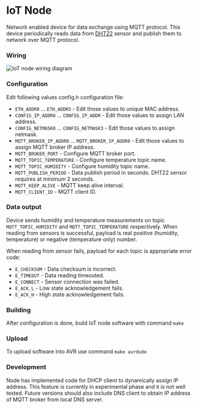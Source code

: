 # IoT Node

Network enabled device for data exchange using MQTT protocol. This device periodically
reads data from [DHT22](http://www.aosong.com/en/products/details.asp?id=117) sensor
and publish them to network over MQTT protocol.

### Wiring

![IoT node wiring diagram](https://raw.githubusercontent.com/buben19/iot-node/master/pcb/mqtt-node.png "IoT node wiring diagram")

### Configuration

Edit following values config.h configuration file:

- `ETH_ADDR0` ... `ETH_ADDR5` - Edit those values to unique MAC address.
- `CONFIG_IP_ADDR0` ... `CONFIG_IP_ADDR` - Edit those values to assign LAN address.
- `CONFIG_NETMASK0` ... `CONFIG_NETMASK3` - Edit those values to assign netmask.
- `MQTT_BROKER_IP_ADDR0` ... `MQTT_BROKER_IP_ADDR0` - Edit those values to assign
  MQTT broker IP address.
- `MQTT_BROKER_PORT` - Configure MQTT broker port.
- `MQTT_TOPIC_TEMPERATURE` - Configure temperature topic name.
- `MQTT_TOPIC_HUMIDITY` - Configure humidity topic name.
- `MQTT_PUBLISH_PERIOD` - Data publish period in seconds. DHT22 sensor requires
  at minimum 2 seconds.
- `MQTT_KEEP_ALIVE` - MQTT keep alive interval.
- `MQTT_CLIENT_ID` - MQTT client ID.

### Data output

Device sends humidity and temperature measurements on topic `MQTT_TOPIC_HUMIDITY` and
`MQTT_TOPIC_TEMPERATURE` respectively. When reading from sensors is successful,
payload is real positive (humidity, temperature) or negative (temperature only) number.

When reading from sensor fails, payload for each topic is appropriate error code:

- `E_CHECKSUM` - Data checksum is incorrect.
- `E_TIMEOUT` - Data reading timeouted.
- `E_CONNECT` - Sensor connection was failed.
- `E_ACK_L` - Low state acknowledgement fails.
- `E_ACK_H` - High state acknowledgement fails.

### Building

After configuration is done, build IoT node software with command `make`

### Upload

To upload software into AVR use command `make avrdude`

### Development

Node has implemented code for DHCP client to dynamically assign IP address. This
feature is currently in experimental phase and it is not well tested. Future
versions should also include DNS client to obtain IP address of MQTT broker from
local DNS server.
